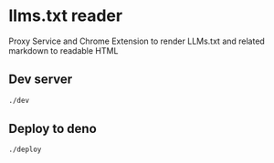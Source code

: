 # llms.txt reader

Proxy Service and Chrome Extension to render LLMs.txt and related markdown to readable HTML

## Dev server

```zsh
./dev
```

## Deploy to deno

```zsh
./deploy
```

